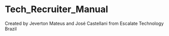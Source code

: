 # Tech_Recruiter_Manual
Created by Jeverton Mateus and José Castellani from Escalate Technology Brazil
